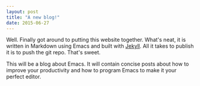 ```yaml
---
layout: post
title: "A new blog!"
date: 2015-06-27
---
```


Well. Finally got around to putting this website together. What's neat, it is
written in Markdown using Emacs and built with
[Jekyll](http://jekyllrb.com). All it takes to publish it is to push the git
repo. That's sweet.

This will be a blog about Emacs. It will contain concise posts about how to
improve your productivity and how to program Emacs to make it your perfect
editor.
